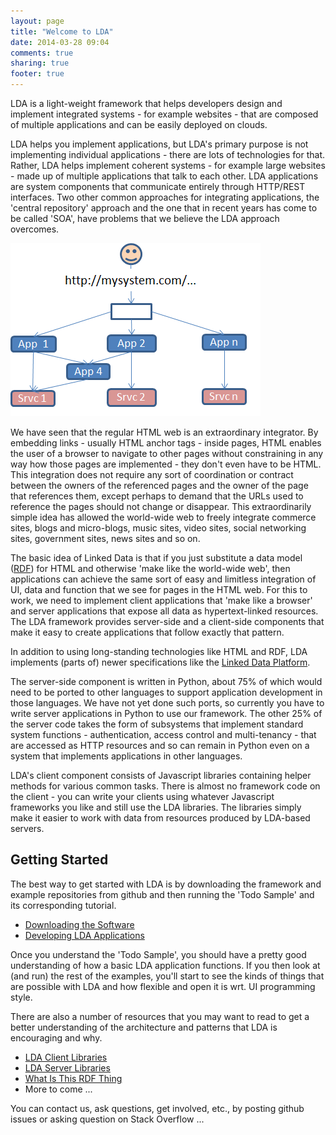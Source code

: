 ```yaml
---
layout: page
title: "Welcome to LDA"
date: 2014-03-28 09:04
comments: true
sharing: true
footer: true
---
```

LDA is a light-weight framework that helps developers design and implement integrated
systems - for example websites - that are composed of multiple applications and can be easily deployed
on clouds.

LDA helps you implement applications, but LDA's primary purpose is not implementing individual applications - there are
lots of technologies for that. Rather, LDA helps implement coherent systems - for example large websites - made up of
multiple applications that talk to each other. LDA applications are system components that communicate entirely through HTTP/REST interfaces.
Two other common approaches for integrating applications, the 'central repository' approach and the one that in recent years
has come to be called 'SOA', have problems that we believe the LDA approach overcomes.

![](images/system.png)

We have seen that the regular HTML web is an extraordinary integrator.
By embedding links - usually HTML anchor tags - inside pages, HTML
enables the user of a browser to navigate to other pages without constraining in any way how those pages are implemented - they
don't even have to be HTML. This integration does not require any sort of
coordination or contract between the owners of the referenced pages and the
owner of the page that references them, except perhaps to demand that the URLs
used to reference the pages should not change or disappear. This extraordinarily
simple idea has allowed the world-wide web to freely integrate
commerce sites, blogs and micro-blogs, music sites, video sites, social
networking sites, government sites, news sites and so on.

The basic idea of Linked Data is that if you just substitute a data model 
([RDF](/what-is-this-rdf-thing/index.html)) for HTML and otherwise
'make like the world-wide web', then applications can achieve the same sort of easy and
limitless integration of UI, data and function that we see for pages in the HTML web.
For this to work, we need to implement client applications that 'make like a browser'
and server applications that expose all data as hypertext-linked resources. The LDA
framework provides server-side and a client-side components that make it easy to
create applications that follow exactly that pattern.

In addition to using long-standing technologies like HTML and RDF, LDA implements (parts of) newer specifications like the 
[Linked Data Platform](http://www.w3.org/TR/ldp/).

The server-side component is written in Python,
about 75% of which would need to be ported to other languages to support application development in
those languages. We have not yet done such ports, so currently you have to write server
applications in Python to use our framework. The other 25% of the server code takes
the form of subsystems that implement standard system functions - authentication,
access control and multi-tenancy - that are accessed as HTTP resources and so can
remain in Python even on a system that implements applications in other languages.

LDA's client component consists of Javascript libraries containing helper methods
for various common tasks. There is almost no framework code on the client - you can write
your clients using whatever Javascript frameworks you like and still use the LDA libraries.
The libraries simply make it easier to work with data from resources produced by LDA-based servers.

## Getting Started

The best way to get started with LDA is by downloading the framework and example repositories
from github and then running the 'Todo Sample' and its corresponding tutorial. 

* [Downloading the Software](/downloading-the-software/index.html)
* [Developing LDA Applications](/developing-lda-applications/index.html)

Once you understand the 'Todo Sample', you should have a pretty good understanding of how
a basic LDA application functions. If you then look at (and run) the rest of the examples,
you'll start to see the kinds of things that are possible with LDA and how
flexible and open it is wrt. UI programming style.

There are also a number of resources that you may want to read to get a better understanding
of the architecture and patterns that LDA is encouraging and why.

* [LDA Client Libraries](/lda-client-libraries/index.html)
* [LDA Server Libraries](/lda-server-libraries/index.html)
* [What Is This RDF Thing](/what-is-this-rdf-thing/index.html)
* More to come ...

You can contact us, ask questions, get involved, etc., by posting github issues or asking question on Stack Overflow ...



